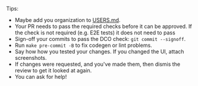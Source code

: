 Tips:

* Maybe add you organization to [USERS.md](https://github.com/argoproj/argo-workflows/blob/master/USERS.md).
* Your PR needs to pass the required checks before it can be approved. If the check is not required (e.g. E2E tests) it does not need to pass
* Sign-off your commits to pass the DCO check: `git commit --signoff`.
* Run `make pre-commit -B` to fix codegen or lint problems. 
* Say how how you tested your changes. If you changed the UI, attach screenshots.
* If changes were requested, and you've made them, then dismis the review to get it looked at again.
* You can ask for help! 
